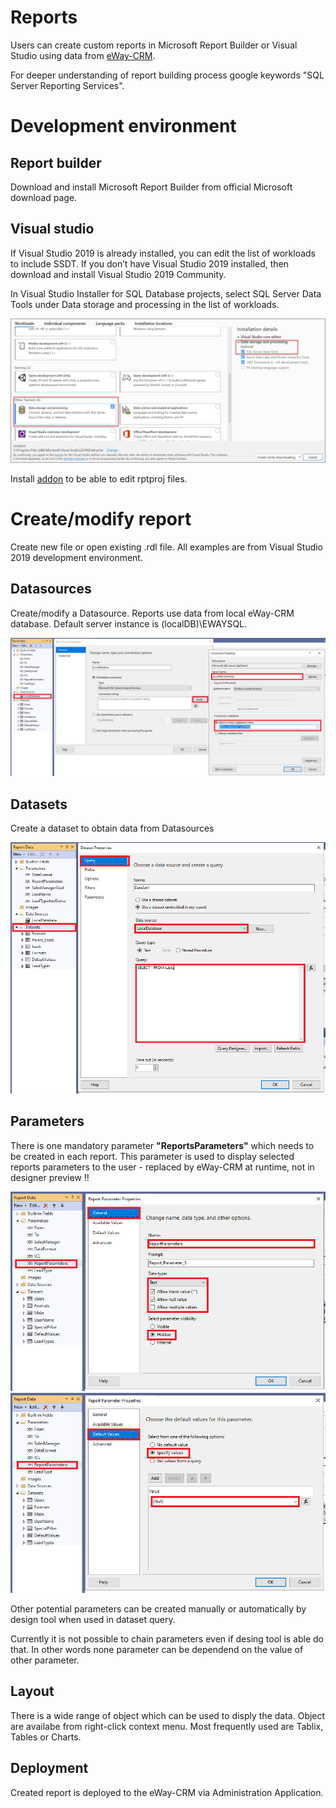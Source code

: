 # Reports
Users can create custom reports in Microsoft Report Builder or Visual Studio using data from [eWay-CRM](https://www.eway-crm.com).

For deeper understanding of report building process google keywords "SQL Server Reporting Services".

# Development environment
## Report builder
Download and install Microsoft Report Builder from official Microsoft download page.

## Visual studio
If Visual Studio 2019 is already installed, you can edit the list of workloads to include SSDT. If you don’t have Visual Studio 2019 installed, then download and install Visual Studio 2019 Community.

In Visual Studio Installer for SQL Database projects, select SQL Server Data Tools under Data storage and processing in the list of workloads.

![visual_studio_installer](Images/visual_studio_installer.png)

Install [addon](https://marketplace.visualstudio.com/items?itemName=ProBITools.MicrosoftReportProjectsforVisualStudio) to be able to edit rptproj files.

# Create/modify report
Create new file or open existing .rdl file. All examples are from Visual Studio 2019 development environment.
## Datasources
Create/modify a Datasource.
Reports use data from local eWay-CRM database. Default server instance is (localDB)\EWAYSQL. 

![datasource](Images/datasource.png)

## Datasets
Create a dataset to obtain data from Datasources

![datasets](Images/datasets.png)

## Parameters
There is one mandatory parameter **"ReportsParameters"** which needs to be created in each report. This parameter is used to display selected reports parameters to the user - replaced by eWay-CRM at runtime, not in designer preview !! 

![parameter_reportparameters_1](Images/parameter_reportparameters_1.png)
![parameter_reportparameters_2](Images/parameter_reportparameters_2.png)

Other potential parameters can be created manually or automatically by design tool when used in dataset query.

Currently it is not possible to chain parameters even if desing tool is able do that. In other words none parameter can be dependend on the value of other parameter.

## Layout
There is a wide range of object which can be used to disply the data. Object are availabe from right-click context menu. Most frequently used are Tablix, Tables or Charts.



## Deployment
Created report is deployed to the eWay-CRM via Administration Application. 






